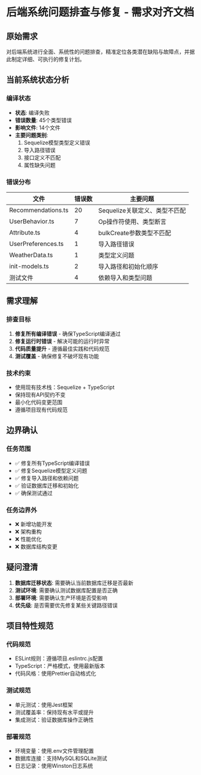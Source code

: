 # 后端系统问题排查与修复 - 需求对齐文档

## 原始需求
对后端系统进行全面、系统性的问题排查，精准定位各类潜在缺陷与故障点，并据此制定详细、可执行的修复计划。

## 当前系统状态分析

### 编译状态
- **状态**: 编译失败
- **错误数量**: 45个类型错误
- **影响文件**: 14个文件
- **主要问题类别**:
  1. Sequelize模型类型定义错误
  2. 导入路径错误
  3. 接口定义不匹配
  4. 属性缺失问题

### 错误分布
| 文件 | 错误数 | 主要问题 |
|------|--------|----------|
| Recommendations.ts | 20 | Sequelize关联定义、类型不匹配 |
| UserBehavior.ts | 7 | Op操作符使用、类型断言 |
| Attribute.ts | 4 | bulkCreate参数类型不匹配 |
| UserPreferences.ts | 1 | 导入路径错误 |
| WeatherData.ts | 1 | 类型定义问题 |
| init-models.ts | 2 | 导入路径和初始化顺序 |
| 测试文件 | 4 | 依赖导入和类型问题 |

## 需求理解

### 排查目标
1. **修复所有编译错误** - 确保TypeScript编译通过
2. **修复运行时错误** - 解决可能的运行时异常
3. **代码质量提升** - 遵循最佳实践和代码规范
4. **测试覆盖** - 确保修复不破坏现有功能

### 技术约束
- 使用现有技术栈：Sequelize + TypeScript
- 保持现有API契约不变
- 最小化代码变更范围
- 遵循项目现有代码规范

## 边界确认

### 任务范围
- ✅ 修复所有TypeScript编译错误
- ✅ 修复Sequelize模型定义问题
- ✅ 修复导入路径和依赖问题
- ✅ 验证数据库迁移和初始化
- ✅ 确保测试通过

### 任务边界外
- ❌ 新增功能开发
- ❌ 架构重构
- ❌ 性能优化
- ❌ 数据库结构变更

## 疑问澄清

1. **数据库迁移状态**: 需要确认当前数据库迁移是否最新
2. **测试环境**: 需要确认测试数据库配置是否正确
3. **部署环境**: 需要确认生产环境是否受影响
4. **优先级**: 是否需要优先修复某些关键路径错误

## 项目特性规范

### 代码规范
- ESLint规则：遵循项目.eslintrc.js配置
- TypeScript：严格模式，使用最新版本
- 代码风格：使用Prettier自动格式化

### 测试规范
- 单元测试：使用Jest框架
- 测试覆盖率：保持现有水平或提升
- 集成测试：验证数据库操作正确性

### 部署规范
- 环境变量：使用.env文件管理配置
- 数据库连接：支持MySQL和SQLite测试
- 日志记录：使用Winston日志系统
